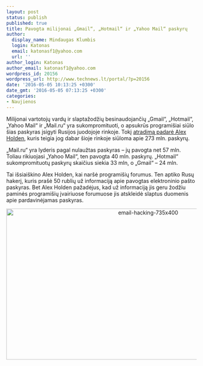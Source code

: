 ```yaml
---
layout: post
status: publish
published: true
title: Pavogta milijonai „Gmail“, „Hotmail“ ir „Yahoo Mail“ paskyrų
author:
  display_name: Mindaugas Klumbis
  login: Katonas
  email: katonasf1@yahoo.com
  url: ''
author_login: Katonas
author_email: katonasf1@yahoo.com
wordpress_id: 20156
wordpress_url: http://www.technews.lt/portal/?p=20156
date: '2016-05-05 10:13:25 +0300'
date_gmt: '2016-05-05 07:13:25 +0300'
categories:
- Naujienos
---
```

<p>Milijonai vartotojų vardų ir slaptažodžių besinaudojančių „Gmail“, „Hotmail“, „Yahoo Mail“ ir „Mail.ru“ yra sukompromituoti, o apsukrūs programišiai siūlo šias paskyras įsigyti Rusijos juodojoje rinkoje. Tokį <a href="http://www.reuters.com/article/us-cyber-passwords-idUSKCN0XV1I6">atradimą padarė Alex Holden</a>, kuris teigia jog dabar šioje rinkoje siūloma apie 273 mln. paskyrų.</p>
<p>„Mail.ru“ yra lyderis pagal nulaužtas paskyras – jų pavogta net 57 mln. Toliau rikiuojasi „Yahoo Mail“, ten pavogta 40 mln. paskyrų. „Hotmail“ sukompromituotų paskyrų skaičius siekia 33 mln, o „Gmail“ – 24 mln.</p>
<p>Tai išsiaiškino Alex Holden, kai naršė programišių forumus. Ten aptiko Rusų hakerį, kuris prašė 50 rublių už informaciją apie pavogtas elektroninio pašto paskyras. Bet Alex Holden pažadėjus, kad už informaciją jis geru žodžiu paminės programišių įvairiuose forumuose jis atskleidė slaptus duomenis apie pardavinėjamas paskyras.</p>
<p style="text-align: center"><a href="http://www.technews.lt/portal/wp-content/uploads/2016/05/email-hacking-735x400.jpg"><img class="alignnone wp-image-20157 size-full" src="http://www.technews.lt/portal/wp-content/uploads/2016/05/email-hacking-735x400.jpg" alt="email-hacking-735x400" width="735" height="400" /></a></p>
